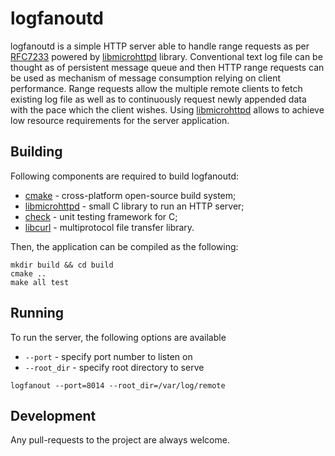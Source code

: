 # logfanoutd
logfanoutd is a simple HTTP server able to handle range requests as per [RFC7233] powered by [libmicrohttpd] library.
Conventional text log file can be thought as of persistent message queue and then HTTP range requests can be used as mechanism of message consumption relying on client performance.
Range requests allow the multiple remote clients to fetch existing log file as well as to continuously request newly appended data with the pace which the client wishes.
Using [libmicrohttpd] allows to achieve low resource requirements for the server application.

## Building
Following components are required to build logfanoutd:
* [cmake] - cross-platform open-source build system;
* [libmicrohttpd] - small C library to run an HTTP server;
* [check] - unit testing framework for C;
* [libcurl] - multiprotocol file transfer library.

Then, the application can be compiled as the following:
```
mkdir build && cd build
cmake ..
make all test
```

## Running
To run the server, the following options are available
* ```--port``` - specify port number to listen on
* ```--root_dir``` - specify root directory to serve

```
logfanout --port=8014 --root_dir=/var/log/remote
```

## Development
Any pull-requests to the project are always welcome.

[libmicrohttpd]:http://www.gnu.org/software/libmicrohttpd/
[RFC7233]:https://tools.ietf.org/html/rfc7233
[cmake]:http://www.cmake.org/
[check]:http://check.sourceforge.net/
[libcurl]:http://curl.haxx.se/libcurl/

